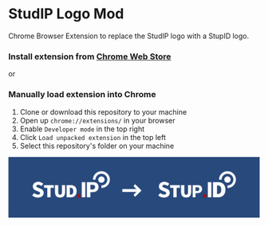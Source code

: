 # StudIP Logo Mod

Chrome Browser Extension to replace the StudIP logo with a StupID logo.

### Install extension from [Chrome Web Store](https://chrome.google.com/webstore/category/extensions)

or

### Manually load extension into Chrome

1. Clone or download this repository to your machine
2. Open up `chrome://extensions/` in your browser
3. Enable `Developer mode` in the top right
4. Click `Load unpacked extension` in the top left
5. Select this repository's folder on your machine

![Logo replacement preview](/assets/readme-header.png)
